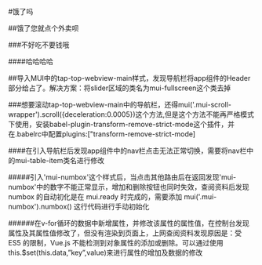 #饿了吗

##饿了您就点个外卖呗

###不好吃不要钱哦

####哈哈哈哈

##导入MUI中的tap-top-webview-main样式，发现导航栏将app组件的Header部分给占了。解决方案：将slider区域的类名为mui-fullscreen这个类去掉

###想要滚动tap-top-webview-main中的导航栏，还得mui('.mui-scroll-wrapper').scroll({deceleration:0.0005})这个方法,但是这个方法不能再严格模式下使用，安装babel-plugin-transform-remove-strict-mode这个插件，并在.babelrc中配置plugins:["transform-remove-strict-mode]
    
####在引入导航栏后发现app组件中的nav栏点击无法正常切换，需要将nav栏中的mui-table-item类名进行修改

#####引入'mui-numbox'这个样式后，当点击其他路由后在返回发现'mui-numbox'中的数字不能正常显示，增加和删除按钮也同时失效，查阅资料后发现numbox 的自动初化是在 mui.ready 时完成的，需要添加  mui('.mui-numbox').numbox() 这行代码进行手动初始化

######在v-for循环的数据中新增属性，并修改该属性的属性值，在控制台发现属性及其属性值修改了，但没有渲染到页面上，上网查阅资料发现原因是：受 ES5 的限制，Vue.js 不能检测到对象属性的添加或删除。可以通过使用this.$set(this.data,”key”,value)来进行属性的增加及数据的修改